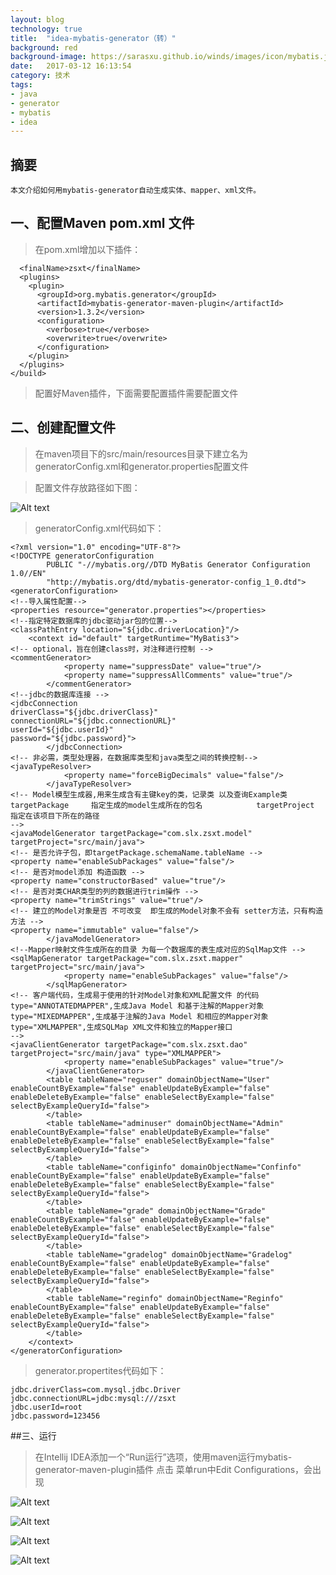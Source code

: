 ```yaml
---
layout: blog
technology: true
title:  "idea-mybatis-generator（转）"
background: red
background-image: https://sarasxu.github.io/winds/images/icon/mybatis.jpg
date:   2017-03-12 16:13:54
category: 技术
tags:
- java
- generator
- mybatis
- idea
---
```


## 摘要

    本文介绍如何用mybatis-generator自动生成实体、mapper、xml文件。

## 一、配置Maven pom.xml 文件

>在pom.xml增加以下插件：

```<build>
  <finalName>zsxt</finalName>
  <plugins>
    <plugin>
      <groupId>org.mybatis.generator</groupId>
      <artifactId>mybatis-generator-maven-plugin</artifactId>
      <version>1.3.2</version>
      <configuration>
        <verbose>true</verbose>
        <overwrite>true</overwrite>
      </configuration>
    </plugin>
  </plugins>
</build>
```
>配置好Maven插件，下面需要配置插件需要配置文件

## 二、创建配置文件
>在maven项目下的src/main/resources目录下建立名为generatorConfig.xml和generator.properties配置文件

>配置文件存放路径如下图：

![Alt text](https://sarasxu.github.io/blog//img/idea-mybatis-generator/1.png)

>generatorConfig.xml代码如下：


```
<?xml version="1.0" encoding="UTF-8"?>
<!DOCTYPE generatorConfiguration
        PUBLIC "-//mybatis.org//DTD MyBatis Generator Configuration 1.0//EN"
        "http://mybatis.org/dtd/mybatis-generator-config_1_0.dtd">
<generatorConfiguration>
<!--导入属性配置-->
<properties resource="generator.properties"></properties>
<!--指定特定数据库的jdbc驱动jar包的位置-->
<classPathEntry location="${jdbc.driverLocation}"/>
    <context id="default" targetRuntime="MyBatis3">
<!-- optional，旨在创建class时，对注释进行控制 -->
<commentGenerator>
            <property name="suppressDate" value="true"/>
            <property name="suppressAllComments" value="true"/>
        </commentGenerator>
<!--jdbc的数据库连接 -->
<jdbcConnection
driverClass="${jdbc.driverClass}"
connectionURL="${jdbc.connectionURL}"
userId="${jdbc.userId}"
password="${jdbc.password}">
        </jdbcConnection>
<!-- 非必需，类型处理器，在数据库类型和java类型之间的转换控制-->
<javaTypeResolver>
            <property name="forceBigDecimals" value="false"/>
        </javaTypeResolver>
<!-- Model模型生成器,用来生成含有主键key的类，记录类 以及查询Example类            targetPackage     指定生成的model生成所在的包名            targetProject     指定在该项目下所在的路径
-->
<javaModelGenerator targetPackage="com.slx.zsxt.model"
targetProject="src/main/java">
<!-- 是否允许子包，即targetPackage.schemaName.tableName -->
<property name="enableSubPackages" value="false"/>
<!-- 是否对model添加 构造函数 -->
<property name="constructorBased" value="true"/>
<!-- 是否对类CHAR类型的列的数据进行trim操作 -->
<property name="trimStrings" value="true"/>
<!-- 建立的Model对象是否 不可改变  即生成的Model对象不会有 setter方法，只有构造方法 -->
<property name="immutable" value="false"/>
        </javaModelGenerator>
<!--Mapper映射文件生成所在的目录 为每一个数据库的表生成对应的SqlMap文件 -->
<sqlMapGenerator targetPackage="com.slx.zsxt.mapper"
targetProject="src/main/java">
            <property name="enableSubPackages" value="false"/>
        </sqlMapGenerator>
<!-- 客户端代码，生成易于使用的针对Model对象和XML配置文件 的代码                type="ANNOTATEDMAPPER",生成Java Model 和基于注解的Mapper对象                type="MIXEDMAPPER",生成基于注解的Java Model 和相应的Mapper对象                type="XMLMAPPER",生成SQLMap XML文件和独立的Mapper接口
-->
<javaClientGenerator targetPackage="com.slx.zsxt.dao"
targetProject="src/main/java" type="XMLMAPPER">
            <property name="enableSubPackages" value="true"/>
        </javaClientGenerator>
        <table tableName="reguser" domainObjectName="User"
enableCountByExample="false" enableUpdateByExample="false"
enableDeleteByExample="false" enableSelectByExample="false"
selectByExampleQueryId="false">
        </table>
        <table tableName="adminuser" domainObjectName="Admin"
enableCountByExample="false" enableUpdateByExample="false"
enableDeleteByExample="false" enableSelectByExample="false"
selectByExampleQueryId="false">
        </table>
        <table tableName="configinfo" domainObjectName="Confinfo"
enableCountByExample="false" enableUpdateByExample="false"
enableDeleteByExample="false" enableSelectByExample="false"
selectByExampleQueryId="false">
        </table>
        <table tableName="grade" domainObjectName="Grade"
enableCountByExample="false" enableUpdateByExample="false"
enableDeleteByExample="false" enableSelectByExample="false"
selectByExampleQueryId="false">
        </table>
        <table tableName="gradelog" domainObjectName="Gradelog"
enableCountByExample="false" enableUpdateByExample="false"
enableDeleteByExample="false" enableSelectByExample="false"
selectByExampleQueryId="false">
        </table>
        <table tableName="reginfo" domainObjectName="Reginfo"
enableCountByExample="false" enableUpdateByExample="false"
enableDeleteByExample="false" enableSelectByExample="false"
selectByExampleQueryId="false">
        </table>
    </context>
</generatorConfiguration>
```

>generator.propertites代码如下：

```jdbc.driverLocation=E:\\mvn_home\\mysql\\mysql-connector-java\\5.1.20\\mysql-connector-java-5.1.20.jar
jdbc.driverClass=com.mysql.jdbc.Driver
jdbc.connectionURL=jdbc:mysql:///zsxt
jdbc.userId=root
jdbc.password=123456
```
##三、运行
>在Intellij IDEA添加一个“Run运行”选项，使用maven运行mybatis-generator-maven-plugin插件
点击 菜单run中Edit Configurations，会出现

![Alt text](https://sarasxu.github.io/blog//img/idea-mybatis-generator/2.png)

![Alt text](https://sarasxu.github.io/blog//img/idea-mybatis-generator/3.png)

![Alt text](https://sarasxu.github.io/blog//img/idea-mybatis-generator/4.png)

![Alt text](https://sarasxu.github.io/blog//img/idea-mybatis-generator/5.png)

